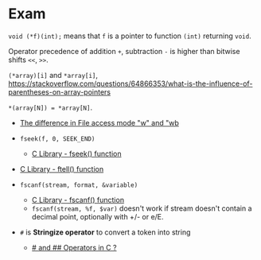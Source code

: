 # Exam

`void (*f)(int);` means that `f` is a pointer to function `(int)` returning `void`.

Operator precedence of addition `+`, subtraction `-` is higher than bitwise shifts `<<`, `>>`.

`(*array)[i]` and `*array[i]`, https://stackoverflow.com/questions/64866353/what-is-the-influence-of-parentheses-on-array-pointers

`*(array[N]) = *array[N]`.

- [The difference in File access mode "w" and "wb](https://stackoverflow.com/questions/43777913/the-difference-in-file-access-mode-w-and-wb)

- `fseek(f, 0, SEEK_END)`
  - [C Library - fseek() function](https://www.tutorialspoint.com/c_standard_library/c_function_fseek.htm)
- [C Library - ftell() function](https://www.tutorialspoint.com/c_standard_library/c_function_ftell.htm)
- `fscanf(stream, format, &variable)`
  - [C Library - fscanf() function](https://www.tutorialspoint.com/c_standard_library/c_function_fscanf.htm)
  - `fscanf(stream, %f, $var)` doesn't work if stream doesn't contain a decimal point, optionally with +/- or e/E.


- `#` is **Stringize operator** to convert a token into string
  - [# and ## Operators in C ?](https://www.tutorialspoint.com/hash-and-hashhash-operators-in-c)

